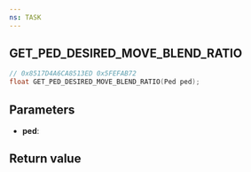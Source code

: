 ```yaml
---
ns: TASK
---
```

## GET_PED_DESIRED_MOVE_BLEND_RATIO

```c
// 0x8517D4A6CA8513ED 0x5FEFAB72
float GET_PED_DESIRED_MOVE_BLEND_RATIO(Ped ped);
```


## Parameters
* **ped**: 

## Return value
